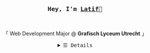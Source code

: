<h3 align="center"><samp>Hey, I'm <b><a rel="nofollow noopener noreferrer" target="_blank"
                href="https://creep.cat/">Latif</a></b>👋</samp></h3>
<br>
<p align="center">
    「 Web Development Major @ <b>Grafisch Lyceum Utrecht</b> 」<br>
</p>
<details align="center">
    <summary> <samp>&#9776; Details</samp></summary>
    <p align="center">
        <br>
        <a href="https://github.com/fckLatif?tab=repositories" target="_blank"><img alt="Code"
                src="https://img.shields.io/badge/-code-000000?style=flat-square&logo=Plex&logoColor=white"></a>
<!--         <a href="https://github.com/fckLatif?tab=repositories&language=html" target="_blank"><img alt="HTML"
                src="https://img.shields.io/badge/-HTML5-E34F26?style=flat-square&logo=HTML5&logoColor=white"></a> -->
        <a href="https://github.com/fckLatif?tab=repositories&language=scss" target="_blank"><img alt="Sass"
                src="https://img.shields.io/badge/-Sass-CC6699?style=flat-square&logo=sass&logoColor=white"></a>
        <a href="https://github.com/fckLatif?tab=repositories&language=javascript" target="_blank"><img
                alt="JavaScript"
                src="https://img.shields.io/badge/-JavaScript-F7DF1E?style=flat-square&logo=Javascript&logoColor=white"></a>
        <a href="https://github.com/fckLatif?tab=repositories&language=typescript" target="_blank"><img alt="TypeScript"
                src="https://img.shields.io/badge/-TypeScript-3178C6?style=flat-square&logo=typescript&logoColor=white"></a>
      <!-- <a href="https://github.com/fckLatif?tab=repositories&language=python" target="_blank"><img alt="Python"
                src="https://img.shields.io/badge/-Python-3776AB?style=flat-square&logo=Python&logoColor=white"></a>-->
        <br>
        <p align="center">
            <a><img width="61%"
                    src="https://raw.githubusercontent.com/fckLatif/summary-cards/master/profile-summary-card-output/github_dark/0-profile-details.svg"></a>
            <br>
            <a><img width="30%"
                    src="https://raw.githubusercontent.com/fckLatif/summary-cards/master/profile-summary-card-output/github_dark/3-stats.svg"></a>
            <a><img width="30%"
                    src="https://raw.githubusercontent.com/fckLatif/summary-cards/master/profile-summary-card-output/github_dark/1-repos-per-language.svg"></a>
        </p>
       <!-- <a href="mailto:contact@creep.cat" target="_blank"><img alt="Mail"
                src="https://img.shields.io/badge/-contact@creep.cat-EA4335?style=flat-square&logo=gmail&logoColor=white"></a>-->
        <a href="https://discord.gg/ExAyqGyXqC" target="_blank"><img alt="Discord"
                src="https://img.shields.io/badge/-Latif%239781-5865F2?style=flat-square&logo=discord&logoColor=white"></a>
        <a href="https://github.com/fckLatif/fckLatif" target="_blank"><img alt="GitHub hits"
                src="https://img.shields.io/github/last-commit/fckLatif/fckLatif?label=profile%20updated&style=flat-square"></a>
        </samp>
    </p>
</details>
